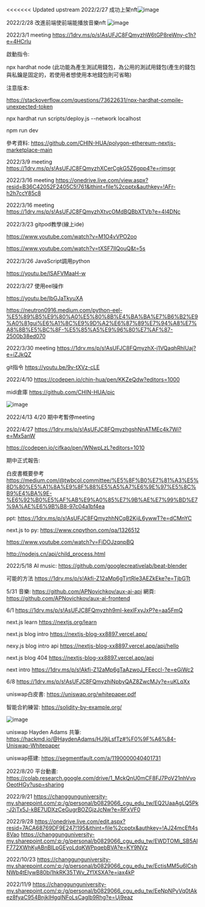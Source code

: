 

<<<<<<< Updated upstream
2022/2/27 成功上架nft![image](https://user-images.githubusercontent.com/72617049/155887530-508871a5-4a72-4468-99fc-98d3dbce681f.png)

2022/2/28 改進前端使前端能播放音樂nft
![image](https://user-images.githubusercontent.com/72617049/155949643-7ecc7cce-1b00-438e-b225-6adadbd0ec5f.png)

2022/3/1 meeting https://1drv.ms/p/s!AsUFJC8FQmyzhW6tGP8reWny-c1h?e=4HCrIu

啟動指令:

npx hardhat node (此功能為產生測試用錢包，為公用的測試用錢包(產生的錢包與私鑰是固定的，若使用者想使用本地錢包則可省略)

注意版本:

https://stackoverflow.com/questions/73622631/npx-hardhat-compile-unexpected-token

npx hardhat run scripts/deploy.js --network localhost

npm run dev

參考資料: https://github.com/CHIN-HUA/polygon-ethereum-nextjs-marketplace-main

2022/3/9 meeting https://1drv.ms/p/s!AsUFJC8FQmyzhXCerCgkG5Z6gpp4?e=rjmsgr

2022/3/16 meeting https://onedrive.live.com/view.aspx?resid=B36C42052F2405C5!761&ithint=file%2cpptx&authkey=!AFr-h2h7ccY85c8

2022/3/16 meeting https://1drv.ms/p/s!AsUFJC8FQmyzhXtvcOMdBQBbXTVb?e=4l4DNc

2022/3/23 gitpod教學(線上ide) 

https://www.youtube.com/watch?v=M1O4vVPO2oo

https://www.youtube.com/watch?v=tXSF7lIQouQ&t=5s

2022/3/26 JavaScript調用python

https://youtu.be/lSAFVMaaH-w



2022/3/27 使用eel操作

https://youtu.be/IbGJaTkyuXA

https://neutron0916.medium.com/python-eel-%E5%89%B5%E9%80%A0%E5%80%8B%E4%BA%BA%E7%B6%B2%E9%A0%81gui%E6%A1%8C%E9%9D%A2%E6%87%89%E7%94%A8%E7%A8%8B%E5%BC%8F-%E5%85%A5%E9%96%80%E7%AF%87-2500b38ed070

2022/3/30 meeting
https://1drv.ms/p/s!AsUFJC8FQmyzhX-j1VQaqhRhlUaj?e=iZJkQZ

git指令
https://youtu.be/9v-tXVz-cLE

2022/4/10 
https://codepen.io/chin-hua/pen/KKZeQdw?editors=1000

midi倉庫 
https://github.com/CHIN-HUA/pic


![image](https://user-images.githubusercontent.com/72617049/162625263-a1151f91-fe0c-400b-9678-ca822869184f.png)

2022/4/13 4/20 期中考暫停meeting

2022/4/27
https://1drv.ms/p/s!AsUFJC8FQmyzhgshNnATMEc4k7Wi?e=Mx5anW

https://codepen.io/cifkao/pen/WNwpLzL?editors=1010

期中正式報告:

白皮書概要參考 https://medium.com/@twbcol.committee/%E5%8F%B0%E7%81%A3%E5%8D%80%E5%A1%8A%E9%8F%88%E5%A5%A7%E6%9E%97%E5%8C%B9%E4%BA%9E-%E6%92%B0%E5%AF%AB%E9%A0%85%E7%9B%AE%E7%99%BD%E7%9A%AE%E6%9B%B8-97c04a1bf4ea

ppt: https://1drv.ms/p/s!AsUFJC8FQmyzhhNCqB2KijL6ywwT?e=dCMnYC

next.js to py:
https://www.cnpython.com/qa/1326512

https://www.youtube.com/watch?v=FjDOJzqnpBQ

http://nodejs.cn/api/child_process.html



2022/5/18 AI music: 
https://github.com/googlecreativelab/beat-blender

可能的方法
https://1drv.ms/p/s!Akfi-Z12aMp6gTjrtRle3AEZkEke?e=TjbGTt

5/31 
音樂: https://github.com/APNovichkov/aux-ai-api
網頁: https://github.com/APNovichkov/aux-ai-frontend

6/1 https://1drv.ms/p/s!AsUFJC8FQmyzhh9mI-kexlFxyJxP?e=aa5FmQ

next.js learn https://nextjs.org/learn

next.js blog intro https://nextjs-blog-xx8897.vercel.app/

nexy.js blog intro api https://nextjs-blog-xx8897.vercel.app/api/hello

next.js blog 404 https://nextjs-blog-xx8897.vercel.app/api

next intro https://1drv.ms/p/s!Akfi-Z12aMp6gTaAzwoJ_FEeccl-?e=eGiWc2

6/8 https://1drv.ms/p/s!AsUFJC8FQmyzhiNpbyQAZ8ZwcMJy?e=uKLqXx

uniswap白皮書: 
https://uniswap.org/whitepaper.pdf

智能合約練習:
https://solidity-by-example.org/

![image](https://user-images.githubusercontent.com/72617049/174943282-6e41bae6-2f4e-4690-9edf-cbe519e942c5.png)

uniswap Hayden Adams 共筆: 
https://hackmd.io/@HaydenAdams/HJ9jLsfTz#%F0%9F%A6%84-Uniswap-Whitepaper

uniswap搭建:
https://segmentfault.com/a/1190000040401731

2022/8/20 平台動畫:
https://colab.research.google.com/drive/1_MckQnU0mCF8FJ7PoV21nhVvoOeotHGy?usp=sharing

2022/9/21
https://changgunguniversity-my.sharepoint.com/:p:/g/personal/b0829066_cgu_edu_tw/EQ2UaaAgLQ5Pk-J2jTx5J-kBE7UDXzCeGugrBOZGjzJcNw?e=RFxVF0

2022/9/28
https://onedrive.live.com/edit.aspx?resid=7ACA68769DF9E247!195&ithint=file%2cpptx&authkey=!AJ24mcEft4s8Vao
https://changgunguniversity-my.sharepoint.com/:p:/g/personal/b0829066_cgu_edu_tw/EWDTOMi_SB5AlF772XWhKyABnBILpGEyoLdqKWPpqebBVA?e=KY9NVz

2022/10/23
https://changgunguniversity-my.sharepoint.com/:p:/g/personal/b0829066_cgu_edu_tw/EctisMM5u6lCshNWb4tElywB80bi1hkRK35TWv_Zf1XSXA?e=iax4kP

2022/11/9
https://changgunguniversity-my.sharepoint.com/:p:/g/personal/b0829066_cgu_edu_tw/EeNpNPyVq0tAkez8fyaC954BnjkIHgqlNFoLsCaglb9Rhg?e=Uj9eaz


